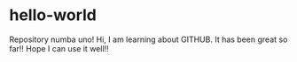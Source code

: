 # hello-world
Repository numba uno!
Hi, I am learning about GITHUB. It has been great so far!! Hope I can use it well!!
